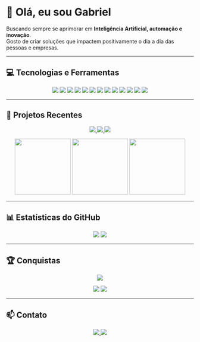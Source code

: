 # 👋 Olá, eu sou Gabriel

Buscando sempre se aprimorar em **Inteligência Artificial, automação e inovação**.  
Gosto de criar soluções que impactem positivamente o dia a dia das pessoas e empresas.

---

## 💻 Tecnologias e Ferramentas

<p align="center">
  <img src="https://img.shields.io/badge/PHP-777BB4?style=for-the-badge&logo=php&logoColor=white" />
  <img src="https://img.shields.io/badge/Laravel-FC4C02?style=for-the-badge&logo=laravel&logoColor=white" />
  <img src="https://img.shields.io/badge/Python-3776AB?style=for-the-badge&logo=python&logoColor=white" />
  <img src="https://img.shields.io/badge/Machine_Learning-FF6F00?style=for-the-badge&logo=tensorflow&logoColor=white" />
  <img src="https://img.shields.io/badge/Pandas-150458?style=for-the-badge&logo=pandas&logoColor=white" />
  <img src="https://img.shields.io/badge/Docker-2496ED?style=for-the-badge&logo=docker&logoColor=white" />
  <img src="https://img.shields.io/badge/HTML-E34F26?style=for-the-badge&logo=html5&logoColor=white" />
  <img src="https://img.shields.io/badge/CSS-1572B6?style=for-the-badge&logo=css3&logoColor=white" />
  <img src="https://img.shields.io/badge/Linux-FCC624?style=for-the-badge&logo=linux&logoColor=black" />
  <img src="https://img.shields.io/badge/Git-F05032?style=for-the-badge&logo=git&logoColor=white" />
  <img src="https://img.shields.io/badge/VS_Code-007ACC?style=for-the-badge&logo=visual-studio-code&logoColor=white" />
  <img src="https://img.shields.io/badge/Kitty-FF66AA?style=for-the-badge&logo=kitty&logoColor=white" />
  <img src="https://img.shields.io/badge/AI-FF6F00?style=for-the-badge&logo=opencv&logoColor=white" />
</p>

---

## 🚀 Projetos Recentes

<p align="center">
  <a href="https://github.com/gabriellina640/audio_evolucao" target="_blank">
    <img src="https://img.shields.io/badge/audio_evolucao-Transcrição_Áudio-blue?style=for-the-badge&logo=github" />
  </a>
  <a href="https://github.com/gabriellina640/previsaobitcoin24h" target="_blank">
    <img src="https://img.shields.io/badge/previsaobitcoin24h-Bitcoin_24h-green?style=for-the-badge&logo=github" />
  </a>
  <a href="https://github.com/gabriellina640/afp_figado" target="_blank">
    <img src="https://img.shields.io/badge/afp_figado-Previsão_Exames-red?style=for-the-badge&logo=github" />
  </a>
</p>

<p align="center">
  <img src="https://media.giphy.com/media/3oEjI6SIIHBdRxXI40/giphy.gif" width="150" />
  <img src="https://media.giphy.com/media/l0HlTy9x8FZo0XO1i/giphy.gif" width="150" />
  <img src="https://media.giphy.com/media/26xBukh2P2hqA3xYY/giphy.gif" width="150" />
</p>

---

## 📊 Estatísticas do GitHub

<p align="center">
  <img src="https://github-readme-stats.vercel.app/api?username=gabriellina640&show_icons=true&theme=radical" />
  <img src="https://github-readme-stats.vercel.app/api/top-langs/?username=gabriellina640&layout=compact&theme=radical" />
</p>

---

## 🏆 Conquistas

<p align="center">
  <img src="https://github-readme-streak-stats.herokuapp.com/?user=gabriellina640&theme=radical" />
</p>
<p align="center">
  <img src="https://img.shields.io/badge/GitHub-Arctic_Code_Vault-0CAFFF?style=for-the-badge&logo=github" />
  <img src="https://img.shields.io/badge/Open_Source_Contributor-FF6F00?style=for-the-badge&logo=github" />
</p>

---

## 📫 Contato

<p align="center">
  <a href="mailto:gabriellina640@gmail.com">
    <img src="https://img.shields.io/badge/Email-FF5722?style=for-the-badge&logo=gmail&logoColor=white" />
  </a>
  <a href="https://instagram.com/gaahenrique__" target="_blank">
    <img src="https://img.shields.io/badge/Instagram-E4405F?style=for-the-badge&logo=instagram&logoColor=white" />
  </a>
</p>
